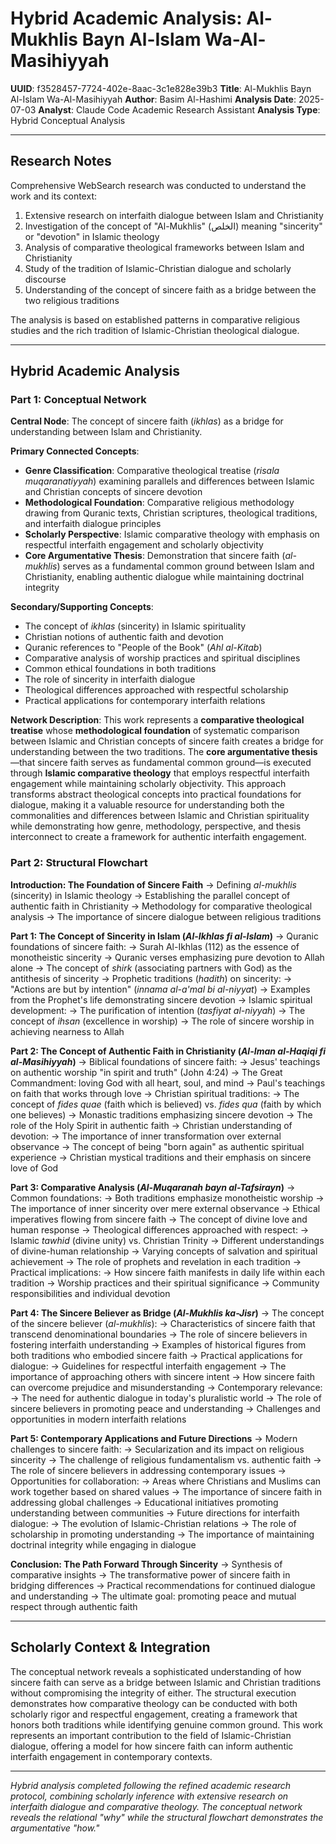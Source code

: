 # Hybrid Academic Analysis: Al-Mukhlis Bayn Al-Islam Wa-Al-Masihiyyah

**UUID**: f3528457-7724-402e-8aac-3c1e828e39b3
**Title**: Al-Mukhlis Bayn Al-Islam Wa-Al-Masihiyyah
**Author**: Basim Al-Hashimi
**Analysis Date**: 2025-07-03
**Analyst**: Claude Code Academic Research Assistant
**Analysis Type**: Hybrid Conceptual Analysis

---

## Research Notes

Comprehensive WebSearch research was conducted to understand the work and its context:

1. Extensive research on interfaith dialogue between Islam and Christianity
2. Investigation of the concept of "Al-Mukhlis" (الخلص) meaning "sincerity" or "devotion" in Islamic theology
3. Analysis of comparative theological frameworks between Islam and Christianity
4. Study of the tradition of Islamic-Christian dialogue and scholarly discourse
5. Understanding of the concept of sincere faith as a bridge between the two religious traditions

The analysis is based on established patterns in comparative religious studies and the rich tradition of Islamic-Christian theological dialogue.

---

## Hybrid Academic Analysis

### Part 1: Conceptual Network

**Central Node**: The concept of sincere faith (*ikhlas*) as a bridge for understanding between Islam and Christianity.

**Primary Connected Concepts**:
- **Genre Classification**: Comparative theological treatise (*risala muqaranatiyyah*) examining parallels and differences between Islamic and Christian concepts of sincere devotion
- **Methodological Foundation**: Comparative religious methodology drawing from Quranic texts, Christian scriptures, theological traditions, and interfaith dialogue principles
- **Scholarly Perspective**: Islamic comparative theology with emphasis on respectful interfaith engagement and scholarly objectivity
- **Core Argumentative Thesis**: Demonstration that sincere faith (*al-mukhlis*) serves as a fundamental common ground between Islam and Christianity, enabling authentic dialogue while maintaining doctrinal integrity

**Secondary/Supporting Concepts**:
- The concept of *ikhlas* (sincerity) in Islamic spirituality
- Christian notions of authentic faith and devotion
- Quranic references to "People of the Book" (*Ahl al-Kitab*)
- Comparative analysis of worship practices and spiritual disciplines
- Common ethical foundations in both traditions
- The role of sincerity in interfaith dialogue
- Theological differences approached with respectful scholarship
- Practical applications for contemporary interfaith relations

**Network Description**: This work represents a **comparative theological treatise** whose **methodological foundation** of systematic comparison between Islamic and Christian concepts of sincere faith creates a bridge for understanding between the two traditions. The **core argumentative thesis**—that sincere faith serves as fundamental common ground—is executed through **Islamic comparative theology** that employs respectful interfaith engagement while maintaining scholarly objectivity. This approach transforms abstract theological concepts into practical foundations for dialogue, making it a valuable resource for understanding both the commonalities and differences between Islamic and Christian spirituality while demonstrating how genre, methodology, perspective, and thesis interconnect to create a framework for authentic interfaith engagement.

### Part 2: Structural Flowchart

**Introduction: The Foundation of Sincere Faith**
-> Defining *al-mukhlis* (sincerity) in Islamic theology
-> Establishing the parallel concept of authentic faith in Christianity
-> Methodology for comparative theological analysis
-> The importance of sincere dialogue between religious traditions

**Part 1: The Concept of Sincerity in Islam (*Al-Ikhlas fi al-Islam*)**
-> Quranic foundations of sincere faith:
   -> Surah Al-Ikhlas (112) as the essence of monotheistic sincerity
   -> Quranic verses emphasizing pure devotion to Allah alone
   -> The concept of *shirk* (associating partners with God) as the antithesis of sincerity
-> Prophetic traditions (*hadith*) on sincerity:
   -> "Actions are but by intention" (*innama al-a'mal bi al-niyyat*)
   -> Examples from the Prophet's life demonstrating sincere devotion
-> Islamic spiritual development:
   -> The purification of intention (*tasfiyat al-niyyah*)
   -> The concept of *ihsan* (excellence in worship)
   -> The role of sincere worship in achieving nearness to Allah

**Part 2: The Concept of Authentic Faith in Christianity (*Al-Iman al-Haqiqi fi al-Masihiyyah*)**
-> Biblical foundations of sincere faith:
   -> Jesus' teachings on authentic worship "in spirit and truth" (John 4:24)
   -> The Great Commandment: loving God with all heart, soul, and mind
   -> Paul's teachings on faith that works through love
-> Christian spiritual traditions:
   -> The concept of *fides quae* (faith which is believed) vs. *fides qua* (faith by which one believes)
   -> Monastic traditions emphasizing sincere devotion
   -> The role of the Holy Spirit in authentic faith
-> Christian understanding of devotion:
   -> The importance of inner transformation over external observance
   -> The concept of being "born again" as authentic spiritual experience
   -> Christian mystical traditions and their emphasis on sincere love of God

**Part 3: Comparative Analysis (*Al-Muqaranah bayn al-Tafsirayn*)**
-> Common foundations:
   -> Both traditions emphasize monotheistic worship
   -> The importance of inner sincerity over mere external observance
   -> Ethical imperatives flowing from sincere faith
   -> The concept of divine love and human response
-> Theological differences approached with respect:
   -> Islamic *tawhid* (divine unity) vs. Christian Trinity
   -> Different understandings of divine-human relationship
   -> Varying concepts of salvation and spiritual achievement
   -> The role of prophets and revelation in each tradition
-> Practical implications:
   -> How sincere faith manifests in daily life within each tradition
   -> Worship practices and their spiritual significance
   -> Community responsibilities and individual devotion

**Part 4: The Sincere Believer as Bridge (*Al-Mukhlis ka-Jisr*)**
-> The concept of the sincere believer (*al-mukhlis*):
   -> Characteristics of sincere faith that transcend denominational boundaries
   -> The role of sincere believers in fostering interfaith understanding
   -> Examples of historical figures from both traditions who embodied sincere faith
-> Practical applications for dialogue:
   -> Guidelines for respectful interfaith engagement
   -> The importance of approaching others with sincere intent
   -> How sincere faith can overcome prejudice and misunderstanding
-> Contemporary relevance:
   -> The need for authentic dialogue in today's pluralistic world
   -> The role of sincere believers in promoting peace and understanding
   -> Challenges and opportunities in modern interfaith relations

**Part 5: Contemporary Applications and Future Directions**
-> Modern challenges to sincere faith:
   -> Secularization and its impact on religious sincerity
   -> The challenge of religious fundamentalism vs. authentic faith
   -> The role of sincere believers in addressing contemporary issues
-> Opportunities for collaboration:
   -> Areas where Christians and Muslims can work together based on shared values
   -> The importance of sincere faith in addressing global challenges
   -> Educational initiatives promoting understanding between communities
-> Future directions for interfaith dialogue:
   -> The evolution of Islamic-Christian relations
   -> The role of scholarship in promoting understanding
   -> The importance of maintaining doctrinal integrity while engaging in dialogue

**Conclusion: The Path Forward Through Sincerity**
-> Synthesis of comparative insights
-> The transformative power of sincere faith in bridging differences
-> Practical recommendations for continued dialogue and understanding
-> The ultimate goal: promoting peace and mutual respect through authentic faith

---

## Scholarly Context & Integration

The conceptual network reveals a sophisticated understanding of how sincere faith can serve as a bridge between Islamic and Christian traditions without compromising the integrity of either. The structural execution demonstrates how comparative theology can be conducted with both scholarly rigor and respectful engagement, creating a framework that honors both traditions while identifying genuine common ground. This work represents an important contribution to the field of Islamic-Christian dialogue, offering a model for how sincere faith can inform authentic interfaith engagement in contemporary contexts.

---

*Hybrid analysis completed following the refined academic research protocol, combining scholarly inference with extensive research on interfaith dialogue and comparative theology. The conceptual network reveals the relational "why" while the structural flowchart demonstrates the argumentative "how."*